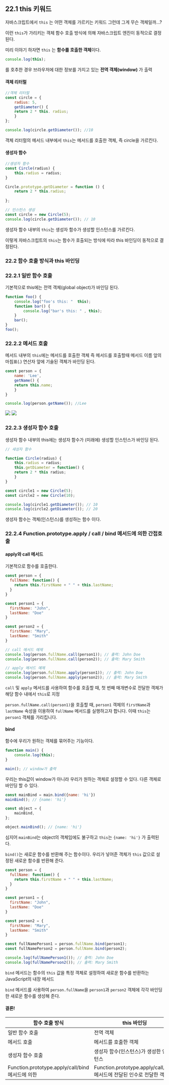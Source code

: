 ## 22.1 this 키워드

자바스크립트에서 `this` 는  어떤 객체를 가르키는 키워드
그런데 그게 무슨 객체일까...?

이런 `this`가 가리키는 객체 함수 호출 방식에 의해 자바스크립트 엔진이 동적으로 결정된다.

미리 이야기 하자면 `this` 는 **함수를 호출한 객체**이다.

```js
console.log(this);
```
를 호추한 경우 브라우저에 대한 정보를 가지고 있는 **전역 객체(window)** 가 출력




#### 객체 리터럴
```js
//객체 리터럴
const circle = {
	radius: 5,
	getDiameter() {
	return 2 * this. radius;
	}
};

console.log(circle.getDiameter()); //10
```

객체 리터럴의 메서드 내부에서 `this`는 메서드를 호출한 객체, 즉 circle을 가르킨다.

#### 생성자 함수
```js
//생성자 함수
const Circle(radius) {
	this.radius = radius;
}

Circle.prototype.getDiameter = function () {
	return 2 * this.radius;
	
};

// 인스턴스 생성
const circle = new Circle(5);
console.log(circle.getDiameter()); // 10
```

생성자 함수 내부의 `this`는 생성자 함수가 생성할 인스턴스를 가르킨다.

이렇게 자바스크립트의 `this`는 함수가 호출되는 방식에 따라 this 바인딩이 동적으로 결정된다.

### 22.2 함수 호출 방식과 this 바인딩


### 22.2.1 일반 함수 호출
기본적으로 this에는 전역 객체(global object)가 바인딩 된다.

```js
function foo() {
	console.log("foo's this: "  this);
	function bar() {
		console.log("bar's this: " , this);
	}
	bar();
}
foo();
```


### 22.2.2 메서드 호출
메서드 내부의 `this`에는 메서드를 호출한 객체 즉 메서드를 호출할때 메서드 이름 앞의 마침표(.) 연산자 앞에 기술된 객체가 바인딩 된다.

```js
const person = {
	name: 'Lee',
	getName() {
	return this.name;
	}
}

console.log(person.getName()); //Lee
```




![](https://i.imgur.com/XIMiUfx.png)
![](https://i.imgur.com/lzE6Kwj.png)


### 22.2.3 생성자 함수 호출
생성자 함수 내부의 this에는 생성자 함수가 (미래에) 생성할 인스턴스가 바인딩 된다.

```js
// 새성자 함수

function Circle(radius) {
	this.radius = radius;
	this.getDiameter = function() {
	return 2 * this radius;
	}
}

const circle1 = new Circle(5);
const circle2 = new Circle(10);

console.log(circle1.getDiameter()); // 10
console.log(circle2.getDiameter()); // 20
```

생성자 함수는 객체(인스턴스)를 생성하는 함수 이다.


### 22.2.4 Function.prototype.apply / call / bind 메서드에 의한 간접호출


#### apply와 call 메서드

기본적으로 함수를 호출한다.
```js
const person = {
  fullName: function() {
    return this.firstName + " " + this.lastName;
  }
}

const person1 = {
  firstName: "John",
  lastName: "Doe"
}

const person2 = {
  firstName: "Mary",
  lastName: "Smith"
}

// call 메서드 예제
console.log(person.fullName.call(person1)); // 출력: John Doe
console.log(person.fullName.call(person2)); // 출력: Mary Smith

// apply 메서드 예제
console.log(person.fullName.apply(person1)); // 출력: John Doe
console.log(person.fullName.apply(person2)); // 출력: Mary Smith

```

`call` 및 `apply` 메서드를 사용하여 함수를 호출할 때, 첫 번째 매개변수로 전달한 객체가 해당 함수 내에서 `this`로 지정

`person.fullName.call(person1)`을 호출할 때, `person1` 객체의 `firstName`과 `lastName` 속성을 이용하여 `fullName` 메서드를 실행하고자 합니다. 이때 `this`는 `person1` 객체를 가리킵니다.

#### bind

함수에 우리가 원하는 객체를 묶어주는 기능이다.

```js
function main() {
	console.log(this);
}

main(); // window가 출력
```

우리는 this값이 window가 아니라 우리가 원하는 객체로 설정할 수 있다.
다른 객체로 바인딩 할 수 있다.

```js
const mainBind = main.bind({name: 'hi'})
mainBind(); // {name: 'hi'}

const object = {
	mainBind,
};

object.mainBind(); // {name: 'hi'} 
```

심지어 `mainBind`는 object의 객체임에도 불구하고 `this`는 `{name: 'hi'}` 가 출력된다.

`bind()`는 새로운 함수를 반환해 주는 함수이다. 
우리가 넣어준 객체가 `this` 값으로 설정된 새로운 함수를 반환해 준다.



```js
const person = {
  fullName: function() {
    return this.firstName + " " + this.lastName;
  }
}

const person1 = {
  firstName: "John",
  lastName: "Doe"
}

const person2 = {
  firstName: "Mary",
  lastName: "Smith"
}

const fullNamePerson1 = person.fullName.bind(person1);
const fullNamePerson2 = person.fullName.bind(person2);

console.log(fullNamePerson1()); // 출력: John Doe
console.log(fullNamePerson2()); // 출력: Mary Smith

```

`bind` 메서드는 함수의 `this` 값을 특정 객체로 설정하여 새로운 함수를 반환하는 JavaScript의 내장 메서드

`bind` 메서드를 사용하여 `person.fullName`을 `person1`과 `person2` 객체에 각각 바인딩한 새로운 함수를 생성해 준다.

#### 결론!

| 함수 호출 방식 | this 바인딩 |
| -------------- | ------------ |
| 일반 함수 호출 | 전역 객체 |
| 메서드 호출 | 메서드를 호출한 객체 |
| 생성자 함수 호출 | 생성자 함수(인스턴스)가 생성한 인스턴스 |
| Function.prototype.apply/call/bind 메서드에 의한 | Function.prototype.apply/call/bind 메서드에 전달된 인수로 전달한 객체 |
